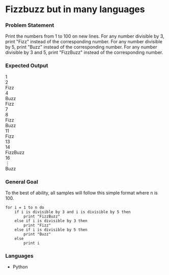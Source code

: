 # Fizzbuzz but in many languages

### Problem Statement
Print the numbers from 1 to 100 on new lines. For any number divisible by 3, print "Fizz" instead of the corresponding number. For any number divisible by 5, print "Buzz" instead of the corresponding number. For any number divisible by 3 and 5, print "FizzBuzz" instead of the corresponding number. 

### Expected Output
1\
2\
Fizz\
4\
Buzz\
Fizz\
7\
8\
Fizz\
Buzz\
11\
Fizz\
13\
14\
FizzBuzz\
16\
⋮\
Buzz

### General Goal
To the best of ability, all samples will follow this simple format where n is 100. 
```
for i = 1 to n do
    if i is divisible by 3 and i is divisible by 5 then
        print "FizzBuzz"
    else if i is divisible by 3 then
        print "Fizz"
    else if i is divisible by 5 then
        print "Buzz"
    else
        print i
```

### Languages
* Python
